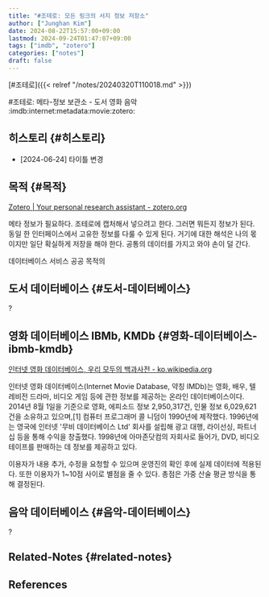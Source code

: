 ```yaml
---
title: "#조테로: 모든 링크의 서지 정보 저장소"
author: ["Junghan Kim"]
date: 2024-08-22T15:57:00+09:00
lastmod: 2024-09-24T01:47:07+09:00
tags: ["imdb", "zotero"]
categories: ["notes"]
draft: false
---
```


[#조테로]({{< relref "/notes/20240320T110018.md" >}})

\#조테로: 메타-정보 보관소 - 도서 영화 음악 :imdb:internet:metadata:movie:zotero:


## 히스토리 {#히스토리}

-   [2024-06-24] 타이틀 변경


## 목적 {#목적}

[Zotero | Your personal research assistant - zotero.org](https://www.zotero.org/groups/5570207/junghanacs/library)

메타 정보가 필요하다. 조테로에 캡처해서 넣으려고 한다. 그러면 뭐든지 정보가 된다. 동일 한 인터페이스에서 고유한 정보를 다룰 수 있게 된다. 거기에 대한 해석은 나의 몫이지만 일단 확실하게 저장을 해야 한다. 공통의 데이터를 가지고 와야 손이 덜 간다.

데이터베이스 서비스 공공 목적의


## 도서 데이터베이스 {#도서-데이터베이스}

?


## 영화 데이터베이스 IBMb, KMDb {#영화-데이터베이스-ibmb-kmdb}

[인터넷 영화 데이터베이스, 우리 모두의 백과사전 - ko.wikipedia.org](https://ko.wikipedia.org/wiki/%EC%9D%B8%ED%84%B0%EB%84%B7_%EC%98%81%ED%99%94_%EB%8D%B0%EC%9D%B4%ED%84%B0%EB%B2%A0%EC%9D%B4%EC%8A%A4)

인터넷 영화 데이터베이스(Internet Movie Database, 약칭 IMDb)는 영화, 배우, 텔레비전 드라마, 비디오 게임 등에 관한 정보를 제공하는 온라인 데이터베이스이다. 2014년 8월 1일을 기준으로 영화, 에피소드 정보 2,950,317건, 인물 정보 6,029,621건을 소유하고 있으며,[1] 컴퓨터 프로그래머 콜 니덤이 1990년에 제작했다. 1996년에는 영국에 인터넷 '무비 데이터베이스 Ltd' 회사를 설립해 광고 대행, 라이선싱, 파트너십 등을 통해 수익을 창출했다. 1998년에 아마존닷컴의 자회사로 들어가, DVD, 비디오 테이프를 판매하는 데 정보를 제공하고 있다.

이용자가 내용 추가, 수정을 요청할 수 있으며 운영진의 확인 후에 실제 데이터에 적용된다. 또한 이용자가 1~10점 사이로 별점을 줄 수 있다. 총점은 가중 산술 평균 방식을 통해 결정된다.


## 음악 데이터베이스 {#음악-데이터베이스}

?


## Related-Notes {#related-notes}

## References

<style>.csl-entry{text-indent: -1.5em; margin-left: 1.5em;}</style><div class="csl-bib-body">
</div>
